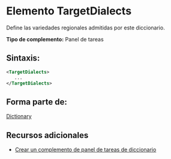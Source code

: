
# <a name="targetdialects-element"></a>Elemento TargetDialects
Define las variedades regionales admitidas por este diccionario.

 **Tipo de complemento:** Panel de tareas


## <a name="syntax"></a>Sintaxis:


```XML
<TargetDialects>
   ...
</TargetDialects>
```


## <a name="contained-in"></a>Forma parte de:

[Dictionary](../../reference/manifest/dictionary.md)


## <a name="additional-resources"></a>Recursos adicionales



- [Crear un complemento de panel de tareas de diccionario](../../docs/word/dictionary-task-pane-add-ins.md)
    
